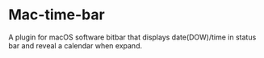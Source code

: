 # Mac-time-bar

A plugin for macOS software bitbar that displays date(DOW)/time in status bar and reveal a calendar when expand.